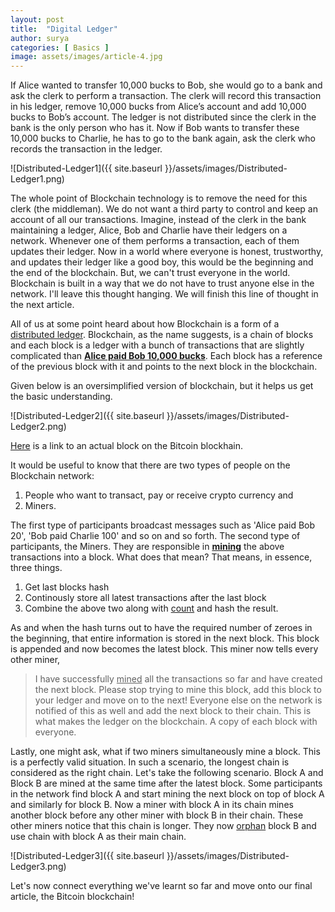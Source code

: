 ```yaml
---
layout: post
title:  "Digital Ledger"
author: surya
categories: [ Basics ]
image: assets/images/article-4.jpg
---
```


If Alice wanted to transfer 10,000 bucks to Bob, she would go to a bank and ask the clerk to perform a transaction. The clerk will record this transaction in his ledger, remove 10,000 bucks from Alice’s account and add 10,000 bucks to Bob’s account. The ledger is not distributed since the clerk in the bank is the only person who has it. Now if Bob wants to transfer these 10,000 bucks to Charlie, he has to go to the bank again, ask the clerk who records the transaction in the ledger.

![Distributed-Ledger1]({{ site.baseurl }}/assets/images/Distributed-Ledger1.png)

The whole point of Blockchain technology is to remove the need for this clerk (the middleman). We do not want a third party to control and keep an account of all our transactions. Imagine, instead of the clerk in the bank maintaining a ledger, Alice, Bob and Charlie have their ledgers on a network. Whenever one of them performs a transaction, each of them updates their ledger. Now in a world where everyone is honest, trustworthy, and updates their ledger like a good boy, this would be the beginning and the end of the blockchain. But, we can't trust everyone in the world. Blockchain is built in a way that we do not have to trust anyone else in the network.
I'll leave this thought hanging. We will finish this line of thought in the next article.

All of us at some point heard about how Blockchain is a form of a <u>distributed ledger</u>. Blockchain, as the name suggests, is a chain of blocks and each block is a ledger with a bunch of transactions that are slightly complicated than <u><b>Alice paid Bob 10,000 bucks</b></u>. Each block has a reference of the previous block with it and points to the next block in the blockchain.

Given below is an oversimplified version of blockchain, but it helps us get the basic understanding.

![Distributed-Ledger2]({{ site.baseurl }}/assets/images/Distributed-Ledger2.png)

[Here](https://www.blockchain.com/btc/block/0000000000000000000d20bbd16fb5ff61d7824a4e9f3807db79a918690617fc) is a link to an actual block on the Bitcoin blockhain.

It would be useful to know that there are two types of people on the Blockchain network:
1. People who want to transact, pay or receive crypto currency and
2. Miners. 

The first type of participants broadcast messages such as 'Alice paid Bob 20', 'Bob paid Charlie 100' and so on and so forth.
The second type of participants, the Miners. They are responsible in <u><b>mining</b></u> the above transactions into a block. What does that mean? That means, in essence, three things.
1. Get last blocks hash
2. Continously store all latest transactions after the last block
3. Combine the above two along with <u>count</u> and hash the result.

As and when the hash turns out to have the required number of zeroes in the beginning, that entire information is stored in the next block. This block is appended and now becomes the latest block. This miner now tells every other miner,
> I have successfully <u>mined</u> all the transactions so far and have created the next block. Please stop trying to mine this block, add this block to your ledger and move on to the next!
Everyone else on the network is notified of this as well and add the next block to their chain. This is what makes the ledger on the blockchain. A copy of each block with everyone.

Lastly, one might ask, what if two miners simultaneously mine a block. This is a perfectly valid situation. In such a scenario, the longest chain is considered as the right chain. Let's take the following scenario. Block A and Block B are mined at the same time after the latest block. Some participants in the network find block A and start mining the next block on top of block A and similarly for block B. Now a miner with block A in its chain mines another block before any other miner with block B in their chain. These other miners notice that this chain is longer. They now <u>orphan</u> block B and use chain with block A as their main chain.

![Distributed-Ledger3]({{ site.baseurl }}/assets/images/Distributed-Ledger3.png)

Let's now connect everything we've learnt so far and move onto our final article, the Bitcoin blockchain!